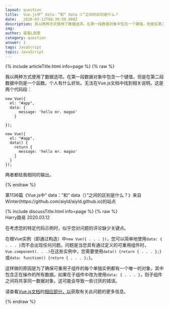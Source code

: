 ```yaml
---
layout: question
title:  Vue.js中“ data：”和“ data（）”之间的区别是什么？
date:   2020-03-12T08:30:58.000Z
description: 我以两种方式使用了数据选项。在第一段数据对象中包含一个键值，但是在第二段数据中则是一个函数。个人有什么好处。无法在Vue.js文档中找到相关说明。这是两个...
img: 
author: 蛋蛋L西里
category: question
answer: 1
tags: JavaScript
topic: JavaScript
---
```

<div class="article-root">
  <div class="article">
    {% include articleTitle.html info=page %}
    {% raw %}
    <div class="article-content"><p><font style="vertical-align: inherit;"><font style="vertical-align: inherit;">我以两种方式使用了数据选项。</font><font style="vertical-align: inherit;">在第一段数据对象中包含一个键值，但是在第二段数据中则是一个函数。</font><font style="vertical-align: inherit;">个人有什么好处。无法在Vue.js文档中找到相关说明。这是两个代码段：</font></font></p>

<pre><code>new Vue({<font></font>
  el: "#app",<font></font>
  data: {<font></font>
      message: 'hello mr. magoo'<font></font>
    }<font></font>
<font></font>
});<font></font>
<font></font>
new Vue({<font></font>
  el: "#app",<font></font>
  data() {<font></font>
    return {<font></font>
      message: 'hello mr. magoo'<font></font>
    }<font></font>
  }<font></font>
});<font></font>
</code></pre>

<p><font style="vertical-align: inherit;"><font style="vertical-align: inherit;">两者都给我相同的输出。</font></font></p></div>
    {% endraw %}
  </div>
  <p class="winter_mark">第1136篇《Vue.js中“ data：”和“ data（）”之间的区别是什么？》来自Winter(https://github.com/aiyld/aiyld.github.io)的站点</p>
  <div class="discuss-wrapper">
    {% include discussTitle.html info=page %}
    {% raw %}
    <div class="discuss-list">
    <div class="discuss-item">
        <div class="discuss-parent">
          <div class="discuss-meta">
            <span class="discuss-user">Harry路易</span>
            <span class="discuss-time">2020.03.12</span>
          </div>
          <div class="discuss-comment"><p><font style="vertical-align: inherit;"><font style="vertical-align: inherit;">在考虑您的特定代码示例时，似乎您对问题的评论缺少关键点。</font></font></p>

<p><font style="vertical-align: inherit;"><font style="vertical-align: inherit;">在根Vue实例（即通过构造）中</font></font><code>new Vue({ . . . })</code><font style="vertical-align: inherit;"><font style="vertical-align: inherit;">，您可以简单地使用</font></font><code>data: { . . . }</code><font style="vertical-align: inherit;"><font style="vertical-align: inherit;">而不会出现任何问题。问题是当您具有通过定义的可重用组件时，</font></font><code>Vue.component(. . .)</code><font style="vertical-align: inherit;"><font style="vertical-align: inherit;">在这些实例中，您需要使用</font></font><code>data() {return { . . . };}</code><font style="vertical-align: inherit;"><font style="vertical-align: inherit;">或</font></font><code>data: function() {return { . . . };}</code><font style="vertical-align: inherit;"><font style="vertical-align: inherit;">。</font></font></p>

<p><font style="vertical-align: inherit;"><font style="vertical-align: inherit;">这样做的原因是为了确保可重用子组件的每个单独实例都有一个唯一的对象，其中包含正在操作的所有数据。</font><font style="vertical-align: inherit;">如果在子组件中改为使用</font></font><code>data: { . . . }</code><font style="vertical-align: inherit;"><font style="vertical-align: inherit;">，则子组件之间将共享同一数据对象，这可能会导致一些讨厌的错误。</font></font></p>

<p><font style="vertical-align: inherit;"><font style="vertical-align: inherit;">请查看</font></font><a href="https://vuejs.org/v2/guide/components.html#data-Must-Be-a-Function" rel="noreferrer"><font style="vertical-align: inherit;"><font style="vertical-align: inherit;">Vue.js文档</font></font></a><font style="vertical-align: inherit;"><font style="vertical-align: inherit;">的</font><a href="https://vuejs.org/v2/guide/components.html#data-Must-Be-a-Function" rel="noreferrer"><font style="vertical-align: inherit;">相应部分，以</font></a><font style="vertical-align: inherit;">获取有关此问题的更多信息。</font></font></p></div>
        </div></div>
    </div>
    {% endraw %}
  </div>
<div>

